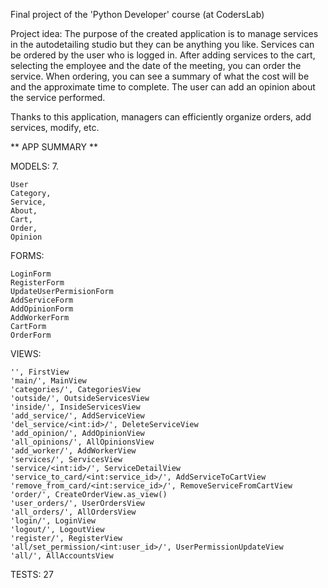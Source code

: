 Final project of the 'Python Developer' course (at CodersLab)

Project idea: The purpose of the created application is to manage services in the autodetailing studio but they can be anything you like. Services can be ordered by the user who is logged in. After adding services to the cart, selecting the employee and the date of the meeting, you can order the service. 
When ordering, you can see a summary of what the cost will be and the approximate time to complete. 
The user can add an opinion about the service performed.

Thanks to this application, managers can efficiently organize orders, add services, modify, etc.


** APP SUMMARY ** 


MODELS: 7. 

    User
    Category, 
    Service, 
    About, 
    Cart, 
    Order, 
    Opinion

FORMS:

    LoginForm
    RegisterForm
    UpdateUserPermisionForm
    AddServiceForm
    AddOpinionForm
    AddWorkerForm
    CartForm
    OrderForm

VIEWS:

    '', FirstView
    'main/', MainView
    'categories/', CategoriesView
    'outside/', OutsideServicesView
    'inside/', InsideServicesView
    'add_service/', AddServiceView
    'del_service/<int:id>/', DeleteServiceView
    'add_opinion/', AddOpinionView
    'all_opinions/', AllOpinionsView
    'add_worker/', AddWorkerView
    'services/', ServicesView
    'service/<int:id>/', ServiceDetailView
    'service_to_card/<int:service_id>/', AddServiceToCartView
    'remove_from_card/<int:service_id>/', RemoveServiceFromCartView
    'order/', CreateOrderView.as_view()
    'user_orders/', UserOrdersView
    'all_orders/', AllOrdersView
    'login/', LoginView
    'logout/', LogoutView
    'register/', RegisterView
    'all/set_permission/<int:user_id>/', UserPermissionUpdateView
    'all/', AllAccountsView

TESTS: 27
